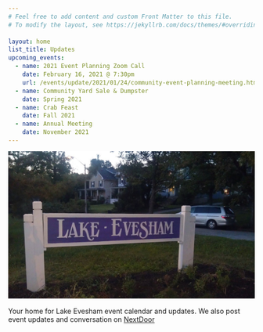 ```yaml
---
# Feel free to add content and custom Front Matter to this file.
# To modify the layout, see https://jekyllrb.com/docs/themes/#overriding-theme-defaults

layout: home
list_title: Updates
upcoming_events:
  - name: 2021 Event Planning Zoom Call
    date: February 16, 2021 @ 7:30pm
    url: /events/update/2021/01/24/community-event-planning-meeting.html
  - name: Community Yard Sale & Dumpster
    date: Spring 2021
  - name: Crab Feast
    date: Fall 2021
  - name: Annual Meeting
    date: November 2021
---
```


![Lake Evesham Neighborhood Sign](/img/sign.jpg)

Your home for Lake Evesham event calendar and updates. We also post event updates and conversation on [NextDoor](https://nextdoor.com)
